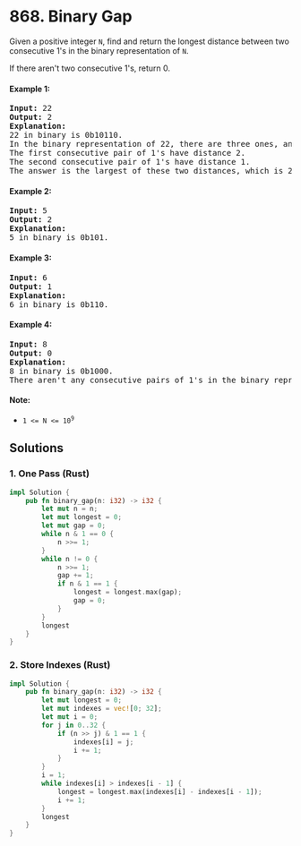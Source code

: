 # 868. Binary Gap
Given a positive integer <code>N</code>, find and return the longest distance between two consecutive 1's in the binary representation of <code>N</code>.

If there aren't two consecutive 1's, return 0.

#### Example 1:
<pre>
<strong>Input:</strong> 22
<strong>Output:</strong> 2
<strong>Explanation:</strong> 
22 in binary is 0b10110.
In the binary representation of 22, there are three ones, and two consecutive pairs of 1's.
The first consecutive pair of 1's have distance 2.
The second consecutive pair of 1's have distance 1.
The answer is the largest of these two distances, which is 2.
</pre>

#### Example 2:
<pre>
<strong>Input:</strong> 5
<strong>Output:</strong> 2
<strong>Explanation:</strong> 
5 in binary is 0b101.
</pre>

#### Example 3:
<pre>
<strong>Input:</strong> 6
<strong>Output:</strong> 1
<strong>Explanation:</strong> 
6 in binary is 0b110.
</pre>

#### Example 4:
<pre>
<strong>Input:</strong> 8
<strong>Output:</strong> 0
<strong>Explanation:</strong> 
8 in binary is 0b1000.
There aren't any consecutive pairs of 1's in the binary representation of 8, so we return 0.
</pre>

#### Note:
* <code>1 <= N <= 10<sup>9</sup></code>

## Solutions

### 1. One Pass (Rust)
```Rust
impl Solution {
    pub fn binary_gap(n: i32) -> i32 {
        let mut n = n;
        let mut longest = 0;
        let mut gap = 0;
        while n & 1 == 0 {
            n >>= 1;
        }
        while n != 0 {
            n >>= 1;
            gap += 1;
            if n & 1 == 1 {
                longest = longest.max(gap);
                gap = 0;
            }
        }
        longest
    }
}
```

### 2. Store Indexes (Rust)
```Rust
impl Solution {
    pub fn binary_gap(n: i32) -> i32 {
        let mut longest = 0;
        let mut indexes = vec![0; 32];
        let mut i = 0;
        for j in 0..32 {
            if (n >> j) & 1 == 1 {
                indexes[i] = j;
                i += 1;
            }
        }
        i = 1;
        while indexes[i] > indexes[i - 1] {
            longest = longest.max(indexes[i] - indexes[i - 1]);
            i += 1;
        }
        longest
    }
}
```
